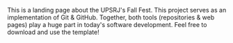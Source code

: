 This is a landing page about the UPSRJ's Fall Fest.
This project serves as an implementation of Git & GitHub.
Together, both tools (repositories & web pages) play a huge part in today's software development.
Feel free to download and use the template!